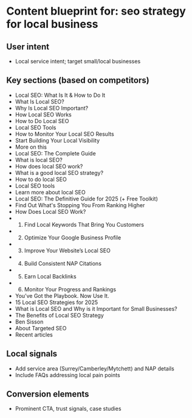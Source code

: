 # Content blueprint for: seo strategy for local business

## User intent
- Local service intent; target small/local businesses

## Key sections (based on competitors)
- Local SEO: What Is It & How to Do It
- What Is Local SEO?
- Why Is Local SEO Important?
- How Local SEO Works
- How to Do Local SEO
- Local SEO Tools
- How to Monitor Your Local SEO Results
- Start Building Your Local Visibility
- More on this
- Local SEO: The Complete Guide
- What is local SEO?
- How does local SEO work?
- What is a good local SEO strategy?
- How to do local SEO
- Local SEO tools
- Learn more about local SEO
- Local SEO: The Definitive Guide for 2025 (+ Free Toolkit)
- Find Out What's Stopping You From Ranking Higher
- How Does Local SEO Work?
- 1. Find Local Keywords That Bring You Customers
- 2. Optimize Your Google Business Profile
- 3. Improve Your Website’s Local SEO
- 4. Build Consistent NAP Citations
- 5. Earn Local Backlinks
- 6. Monitor Your Progress and Rankings
- You’ve Got the Playbook. Now Use It.
- 15 Local SEO Strategies for 2025
- What is Local SEO and Why is it Important for Small Businesses?
- The Benefits of Local SEO Strategy
- Ben Sisson
- About Targeted SEO
- Recent articles

## Local signals
- Add service area (Surrey/Camberley/Mytchett) and NAP details
- Include FAQs addressing local pain points

## Conversion elements
- Prominent CTA, trust signals, case studies
